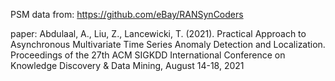 PSM data from:
https://github.com/eBay/RANSynCoders

paper:
Abdulaal, A., Liu, Z., Lancewicki, T. (2021).
Practical Approach to Asynchronous Multivariate Time Series Anomaly Detection and Localization.
Proceedings of the 27th ACM SIGKDD International Conference on Knowledge Discovery & Data Mining, August 14-18, 2021